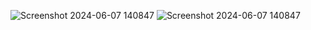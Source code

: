 ![Screenshot 2024-06-07 140847](https://github.com/zehrasarac/stock-trading-app/assets/60752226/5e16e947-43bd-4cfb-989f-4c10ae51def9)
![Screenshot 2024-06-07 140847](https://github.com/zehrasarac/stock-trading-app/assets/60752226/69419857-5d8b-4508-aaed-ae973fcb4d58)
